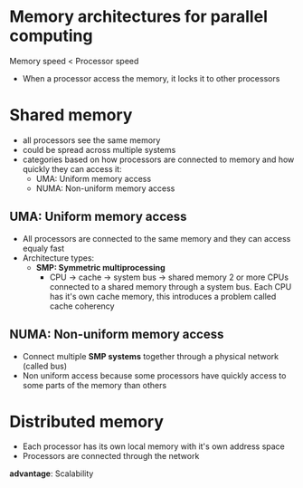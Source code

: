 # Memory architectures for parallel computing
Memory speed < Processor speed
- When a processor access the memory, it locks it to other processors

# Shared memory
- all processors see the same memory
- could be spread across multiple systems
- categories based on how processors are connected
  to memory and how quickly they can access it:
  - UMA: Uniform memory access
  - NUMA: Non-uniform memory access

## UMA: Uniform memory access
- All processors are connected to the same memory and they can access equaly fast
- Architecture types:
  - **SMP: Symmetric multiprocessing**
    - CPU -> cache -> system bus -> shared memory
      2 or more CPUs connected to a shared memory through a system bus.
      Each CPU has it's own cache memory, this introduces a problem called cache coherency

## NUMA: Non-uniform memory access
- Connect multiple **SMP systems** together through a physical network (called bus)
- Non uniform access because some processors have quickly access to some parts of the memory than others


# Distributed memory
- Each processor has its own local memory with it's own address space
- Processors are connected through the network

**advantage**: Scalability